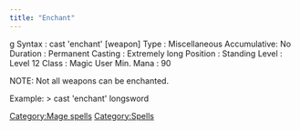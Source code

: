 ```yaml
---
title: "Enchant"
---
```


<nowiki>g Syntax : cast 'enchant' \[weapon\] Type : Miscellaneous
Accumulative: No Duration : Permanent Casting : Extremely long Position
: Standing Level : Level 12 Class : Magic User Min. Mana : 90

</pre>

NOTE: Not all weapons can be enchanted.

Example: \> cast 'enchant' longsword

[Category:Mage spells](Category:Mage_spells "wikilink")
[Category:Spells](Category:Spells "wikilink")